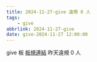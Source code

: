 ```yaml
---
title: 2024-11-27-give 違規 0 人
tags:
    - give
abbrlink: 2024-11-27-give
date: give-2024-11-27 12:00:00
---
```

give 板 [板規連結](https://www.ptt.cc/bbs/give/M.1612495900.A.C32.html)
昨天違規 0 人

